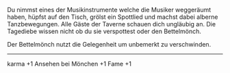 Du nimmst eines der Musikinstrumente welche die Musiker weggeräumt haben, hüpfst auf den Tisch, grölst ein Spottlied und machst dabei alberne Tanzbewegungen. Alle Gäste der Taverne schauen dich ungläubig an. Die Tagediebe wissen nicht ob du sie verspottest oder den Bettelmönch. 

Der Bettelmönch nutzt die Gelegenheit um unbemerkt zu verschwinden.

---

karma +1
Ansehen bei Mönchen +1
Fame +1

